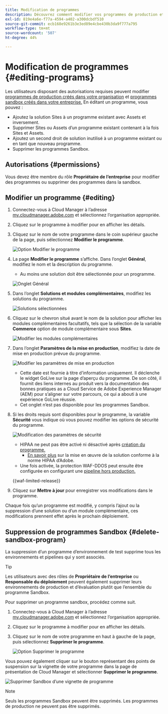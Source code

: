 ```yaml
---
title: Modification de programmes
description: Découvrez comment modifier vos programmes de production et Sandbox pour ajuster leurs options après les avoir créés.
exl-id: 819e4a6e-f77a-4594-a402-a300dcbdf510
source-git-commit: ecb168e9261b3e3ed89e4cbe430b3da9f777a795
workflow-type: tm+mt
source-wordcount: '507'
ht-degree: 44%

---
```


# Modification de programmes {#editing-programs}

Les utilisateurs disposant des autorisations requises peuvent modifier [programmes de production créés dans votre organisation](creating-production-programs.md) et [programmes sandbox créés dans votre entreprise.](creating-sandbox-programs.md) En éditant un programme, vous pouvez :

* Ajoutez la solution Sites à un programme existant avec Assets et inversement.
* Supprimer Sites ou Assets d’un programme existant contenant à la fois Sites et Assets.
* Ajoutez un second droit de solution inutilisé à un programme existant ou en tant que nouveau programme.
* Supprimer les programmes Sandbox.

## Autorisations {#permissions}

Vous devez être membre du rôle **Propriétaire de l’entreprise** pour modifier des programmes ou supprimer des programmes dans la sandbox.

## Modifier un programme {#editing}

1. Connectez-vous à Cloud Manager à l’adresse [my.cloudmanager.adobe.com](https://my.cloudmanager.adobe.com/) et sélectionnez l’organisation appropriée.

1. Cliquez sur le programme à modifier pour en afficher les détails.

1. Cliquez sur le nom de votre programme dans le coin supérieur gauche de la page, puis sélectionnez **Modifier le programme**.

   ![Option Modifier le programme](assets/edit-program-overview.png)

1. La page **Modifier le programme** s’affiche. Dans l’onglet **Général**, modifiez le nom et la description du programme.

   * Au moins une solution doit être sélectionnée pour un programme.

   ![Onglet Général](assets/edit-program-prod1.png)

1. Dans l’onglet **Solutions et modules complémentaires**, modifiez les solutions du programme.

   ![Solutions sélectionnées](assets/edit-prg.png)

1. Cliquez sur le chevron situé avant le nom de la solution pour afficher les modules complémentaires facultatifs, tels que la sélection de la variable **Commerce** option de module complémentaire sous **Sites**.

   ![Modifier les modules complémentaires](assets/edit-program-add-on.png)

1. Dans l’onglet **Paramètres de la mise en production**, modifiez la date de mise en production prévue du programme.

   ![Modifier les paramètres de mise en production](assets/edit-program-go-live.png)

   * Cette date est fournie à titre d’information uniquement. Il déclenche le widget GoLive sur la page d’aperçu du programme. De son côté, il fournit des liens internes au produit vers la documentation des bonnes pratiques as a Cloud Service de Adobe Experience Manager (AEM) pour s’aligner sur votre parcours, ce qui a abouti à une expérience GoLive réussie.
   * Cet onglet n’est pas disponible pour les programmes Sandbox.

1. Si les droits requis sont disponibles pour le programme, la variable **Sécurité** vous indique où vous pouvez modifier les options de sécurité du programme.

   ![Modification des paramètres de sécurité](assets/edit-program-security.png)

   * HIPAA ne peut pas être activé ni désactivé après [création du programme.](/help/implementing/cloud-manager/getting-access-to-aem-in-cloud/creating-production-programs.md)
      * [En savoir plus](https://www.adobe.com/go/hipaa-ready) sur la mise en œuvre de la solution conforme à la norme HIPAA d’Adobe.
   * Une fois activée, la protection WAF-DDOS peut ensuite être configurée en configurant une [pipeline hors production.](/help/implementing/cloud-manager/configuring-pipelines/configuring-non-production-pipelines.md)

   {{waf-limited-release}}

1. Cliquez sur **Mettre à jour** pour enregistrer vos modifications dans le programme.

Chaque fois qu’un programme est modifié, y compris l’ajout ou la suppression d’une solution ou d’un module complémentaire, ces modifications prennent effet après le prochain déploiement.

## Suppression de programmes Sandbox {#delete-sandbox-program}

La suppression d’un programme d’environnement de test supprime tous les environnements et pipelines qui y sont associés.

>[!TIP]
>
>Les utilisateurs avec des rôles de **Propriétaire de l’entreprise** ou **Responsable du déploiement** peuvent également supprimer leurs environnements de production et d’évaluation plutôt que l’ensemble du programme Sandbox.

Pour supprimer un programme sandbox, procédez comme suit.

1. Connectez-vous à Cloud Manager à l’adresse [my.cloudmanager.adobe.com](https://my.cloudmanager.adobe.com/) et sélectionnez l’organisation appropriée.

1. Cliquez sur le programme à modifier pour en afficher les détails.

1. Cliquez sur le nom de votre programme en haut à gauche de la page, puis sélectionnez **Supprimer le programme**.

   ![Option Supprimer le programme](assets/delete-sandbox1.png)

Vous pouvez également cliquer sur le bouton représentant des points de suspension sur la vignette de votre programme dans la page de présentation de Cloud Manager et sélectionner **Supprimer le programme**.

![Supprimer Sandbox d’une vignette de programme](assets/delete-sandbox2.png)

>[!NOTE]
>
>Seuls les programmes Sandbox peuvent être supprimés. Les programmes de production ne peuvent pas être supprimés.
